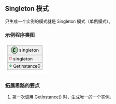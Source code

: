 ## Singleton 模式

只生成一个实例的模式就是 Singleton 模式（单例模式）。

### 示例程序类图

![singleton](./singleton.png)

### 拓展思路的要点

1. 第一次调用 GetInstance() 时，生成唯一的一个实例。
